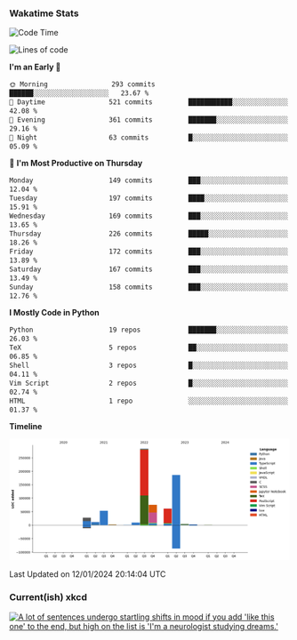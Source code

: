 ### Wakatime Stats
<!--START_SECTION:waka-->
![Code Time](http://img.shields.io/badge/Code%20Time-2%2C265%20hrs%2035%20mins-blue)

![Lines of code](https://img.shields.io/badge/From%20Hello%20World%20I%27ve%20Written-717.6%20thousand%20lines%20of%20code-blue)

**I'm an Early 🐤** 

```text
🌞 Morning                293 commits         ██████░░░░░░░░░░░░░░░░░░░   23.67 % 
🌆 Daytime                521 commits         ███████████░░░░░░░░░░░░░░   42.08 % 
🌃 Evening                361 commits         ███████░░░░░░░░░░░░░░░░░░   29.16 % 
🌙 Night                  63 commits          █░░░░░░░░░░░░░░░░░░░░░░░░   05.09 % 
```
📅 **I'm Most Productive on Thursday** 

```text
Monday                   149 commits         ███░░░░░░░░░░░░░░░░░░░░░░   12.04 % 
Tuesday                  197 commits         ████░░░░░░░░░░░░░░░░░░░░░   15.91 % 
Wednesday                169 commits         ███░░░░░░░░░░░░░░░░░░░░░░   13.65 % 
Thursday                 226 commits         █████░░░░░░░░░░░░░░░░░░░░   18.26 % 
Friday                   172 commits         ███░░░░░░░░░░░░░░░░░░░░░░   13.89 % 
Saturday                 167 commits         ███░░░░░░░░░░░░░░░░░░░░░░   13.49 % 
Sunday                   158 commits         ███░░░░░░░░░░░░░░░░░░░░░░   12.76 % 
```


**I Mostly Code in Python** 

```text
Python                   19 repos            ███████░░░░░░░░░░░░░░░░░░   26.03 % 
TeX                      5 repos             ██░░░░░░░░░░░░░░░░░░░░░░░   06.85 % 
Shell                    3 repos             █░░░░░░░░░░░░░░░░░░░░░░░░   04.11 % 
Vim Script               2 repos             █░░░░░░░░░░░░░░░░░░░░░░░░   02.74 % 
HTML                     1 repo              ░░░░░░░░░░░░░░░░░░░░░░░░░   01.37 % 
```



**Timeline**

![Lines of Code chart](https://raw.githubusercontent.com/joshuajeschek/joshuajeschek/main/assets/bar_graph.png)


 Last Updated on 12/01/2024 20:14:04 UTC
<!--END_SECTION:waka-->

### Current(ish) xkcd
<a id="xkcd-a" title="A lot of sentences undergo startling shifts in mood if you add 'like this one' to the end, but high on the list is 'I'm a neurologist studying dreams.'" href="https://www.xkcd.com" target="_blank">
        <img align="center" id="xkcd-img" src="https://imgs.xkcd.com/comics/like_this_one.png" alt="A lot of sentences undergo startling shifts in mood if you add 'like this one' to the end, but high on the list is 'I'm a neurologist studying dreams.'" height=300 />
</a>
